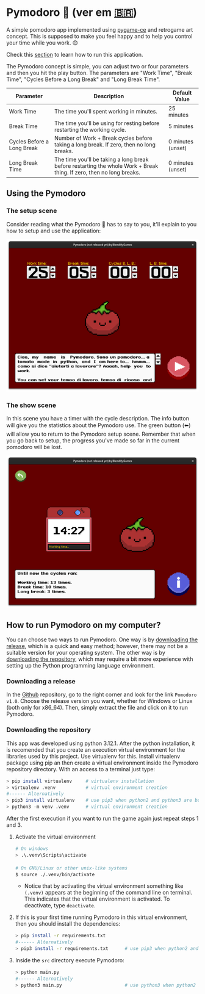 # Pymodoro 🍅 (ver em [🇧🇷](./README.md))

A simple pomodoro app implemented using [pygame-ce](https://github.com/pygame-community/pygame-ce) and retrogame art concept. This is supposed to make you feel happy and to help you control your time while you work. 😊

Check this [section](#how-to-run-pymodoro-on-my-computer) to learn how to run this application.

The Pymodoro concept is simple, you can adjust two or four parameters and then you hit the play button. The parameters are "Work Time", "Break Time", "Cycles Before a Long Break" and "Long Break Time".

|    Parameter               |                                          Description                                    |   Default Value   |
|----------------------------|-----------------------------------------------------------------------------------------|-------------------|
| Work Time                  | The time you'll spent working in minutes.                                               | 25 minutes        |
| Break Time                 | The time you'll be using for resting before restarting the working cycle.               | 5 minutes         |
| Cycles Before a Long Break | Number of Work + Break cycles before taking a long break. If zero, then no long breaks. | 0 minutes (unset) |
| Long Break Time            | The time you'll be taking a long break before restarting the whole Work + Break thing. If zero, then no long breaks.  | 0 minutes (unset) |

## Using the Pymodoro

### The setup scene

Consider reading what the Pymodoro 🍅 has to say to you, it'll explain to you how to setup and use the application: 

<img src=screenshots/setup.png>

### The show scene

In this scene you have a timer with the cycle description. The info button will give you the statistics about the Pymodoro use. 
The green button (⬅️) will allow you to return to the Pymodoro setup scene. Remember that when you go back to setup, the progress you've made so far in the current pomodoro will be lost.

<img src=screenshots/show.png>

## How to run Pymodoro on my computer?

You can choose two ways to run Pymodoro. One way is by [downloading the release](#downloading-a-release), which is a quick and easy method; however, there may not be a suitable version for your operating system. The other way is by [downloading the repository](#downloading-the-repository), which may require a bit more experience with setting up the Python programming language environment.

### Downloading a release

In the [Github](https://github.com/Blendify-Games/Pymodoro) repository, go to the right corner and look for the link `Pomodoro v1.0`. Choose the release version you want, whether for Windows or Linux (both only for x86_64). Then, simply extract the file and click on it to run Pymodoro.

### Downloading the repository

This app was developed using python 3.12.1. After the python installation, it is recomended that you create an execution virtual environment for the libraries used by this project. Use virtualenv for this. Install virtualenv package using pip an then create a virtual environment inside the Pymodoro repository directory. With an access to a terminal just type:

```bash
> pip install virtualenv     # virtualenv installation
> virtualenv .venv           # virtual environment creation
#------ Alternatively
> pip3 install virtualenv    # use pip3 when python2 and python3 are both available in the system
> python3 -m venv .venv      # virtual environment creation
```

After the first execution if you want to run the game again just repeat steps 1 and 3.

1. Activate the virtual environment

    ```bash
    # On windows
    > .\.venv\Scripts\activate

    # On GNU/Linux or other unix-like systems
    $ source ./.venv/bin/activate
    ```
    
    * Notice that by activating the virtual environment something like `(.venv)` appears at the beginning of the command line on terminal. This indicates that the virtual environment is activated. To deactivate, type `deactivate`.

2. If this is your first time running Pymodoro in this virtual environment, then you should install the dependencies:

    ```bash
    > pip install -r requirements.txt
    #------ Alternatively
    > pip3 install -r requirements.txt      # use pip3 when python2 and python3 are both available in the system
    ```

3. Inside the `src` directory execute Pymodoro:

    ```bash
    > python main.py
    #------ Alternatively
    > python3 main.py                       # use python3 when python2 and python3 are both available in the system
    ```